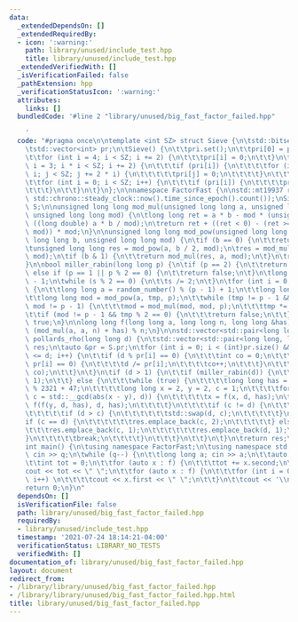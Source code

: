 ```yaml
---
data:
  _extendedDependsOn: []
  _extendedRequiredBy:
  - icon: ':warning:'
    path: library/unused/include_test.hpp
    title: library/unused/include_test.hpp
  _extendedVerifiedWith: []
  _isVerificationFailed: false
  _pathExtension: hpp
  _verificationStatusIcon: ':warning:'
  attributes:
    links: []
  bundledCode: '#line 2 "library/unused/big_fast_factor_failed.hpp"

    '
  code: "#pragma once\n\ntemplate <int SZ> struct Sieve {\n\tstd::bitset<SZ> pri;\n\
    \tstd::vector<int> pr;\n\tSieve() {\n\t\tpri.set();\n\t\tpri[0] = pri[1] = 0;\n\
    \t\tfor (int i = 4; i < SZ; i += 2) {\n\t\t\tpri[i] = 0;\n\t\t}\n\t\tfor (int\
    \ i = 3; i * i < SZ; i += 2) {\n\t\t\tif (pri[i]) {\n\t\t\t\tfor (int j = i *\
    \ i; j < SZ; j += 2 * i) {\n\t\t\t\t\tpri[j] = 0;\n\t\t\t\t}\n\t\t\t}\n\t\t}\n\
    \t\tfor (int i = 0; i < SZ; i++) {\n\t\t\tif (pri[i]) {\n\t\t\t\tpr.push_back(i);\n\
    \t\t\t}\n\t\t}\n\t}\n};\n\nnamespace FactorFast {\n\nstd::mt19937 random_number((uint32_t)\
    \ std::chrono::steady_clock::now().time_since_epoch().count());\nSieve<(1 << 20)>\
    \ S;\n\nunsigned long long mod_mul(unsigned long long a, unsigned long long b,\
    \ unsigned long long mod) {\n\tlong long ret = a * b - mod * (unsigned long long)\
    \ ((long double) a * b / mod);\n\treturn ret + ((ret < 0) - (ret >= (long long)\
    \ mod)) * mod;\n}\n\nunsigned long long mod_pow(unsigned long long a, unsigned\
    \ long long b, unsigned long long mod) {\n\tif (b == 0) {\n\t\treturn 1;\n\t}\n\
    \tunsigned long long res = mod_pow(a, b / 2, mod);\n\tres = mod_mul(res, res,\
    \ mod);\n\tif (b & 1) {\n\t\treturn mod_mul(res, a, mod);\n\t}\n\treturn res;\n\
    }\n\nbool miller_rabin(long long p) {\n\tif (p == 2) {\n\t\treturn true;\n\t}\
    \ else if (p == 1 || p % 2 == 0) {\n\t\treturn false;\n\t}\n\tlong long s = p\
    \ - 1;\n\twhile (s % 2 == 0) {\n\t\ts /= 2;\n\t}\n\tfor (int i = 0; i < 30; i++)\
    \ {\n\t\tlong long a = random_number() % (p - 1) + 1;\n\t\tlong long tmp = s;\n\
    \t\tlong long mod = mod_pow(a, tmp, p);\n\t\twhile (tmp != p - 1 && mod != 1 &&\
    \ mod != p - 1) {\n\t\t\tmod = mod_mul(mod, mod, p);\n\t\t\ttmp *= 2;\n\t\t}\n\
    \t\tif (mod != p - 1 && tmp % 2 == 0) {\n\t\t\treturn false;\n\t\t}\n\t}\n\treturn\
    \ true;\n}\n\nlong long f(long long a, long long n, long long &has) {\n\treturn\
    \ (mod_mul(a, a, n) + has) % n;\n}\n\nstd::vector<std::pair<long long, long long>>\
    \ pollards_rho(long long d) {\n\tstd::vector<std::pair<long long, long long>>\
    \ res;\n\tauto &pr = S.pr;\n\tfor (int i = 0; i < (int)pr.size() && pr[i] * pr[i]\
    \ <= d; i++) {\n\t\tif (d % pr[i] == 0) {\n\t\t\tint co = 0;\n\t\t\twhile (d %\
    \ pr[i] == 0) {\n\t\t\t\td /= pr[i];\n\t\t\t\tco++;\n\t\t\t}\n\t\t\tres.emplace_back(pr[i],\
    \ co);\n\t\t}\n\t}\n\tif (d > 1) {\n\t\tif (miller_rabin(d)) {\n\t\t\tres.emplace_back(d,\
    \ 1);\n\t\t} else {\n\t\t\twhile (true) {\n\t\t\t\tlong long has = random_number()\
    \ % 2321 + 47;\n\t\t\t\tlong long x = 2, y = 2, c = 1;\n\t\t\t\tfor (; c == 1;\
    \ c = std::__gcd(abs(x - y), d)) {\n\t\t\t\t\tx = f(x, d, has);\n\t\t\t\t\ty =\
    \ f(f(y, d, has), d, has);\n\t\t\t\t}\n\t\t\t\tif (c != d) {\n\t\t\t\t\td /= c;\n\
    \t\t\t\t\tif (d > c) {\n\t\t\t\t\t\tstd::swap(d, c);\n\t\t\t\t\t}\n\t\t\t\t\t\
    if (c == d) {\n\t\t\t\t\t\tres.emplace_back(c, 2);\n\t\t\t\t\t} else {\n\t\t\t\
    \t\t\tres.emplace_back(c, 1);\n\t\t\t\t\t\tres.emplace_back(d, 1);\n\t\t\t\t\t\
    }\n\t\t\t\t\tbreak;\n\t\t\t\t}\n\t\t\t}\n\t\t}\n\t}\n\treturn res;\n}\n\n}\n\n\
    int main() {\n\tusing namespace FactorFast;\n\tusing namespace std;\n\tint q;\
    \ cin >> q;\n\twhile (q--) {\n\t\tlong long a; cin >> a;\n\t\tauto f = pollards_rho(a);\n\
    \t\tint tot = 0;\n\t\tfor (auto x : f) {\n\t\t\ttot += x.second;\n\t\t}\n\t\t\
    cout << tot << \" \";\n\t\tfor (auto x : f) {\n\t\t\tfor (int i = 0; i < x.second;\
    \ i++) \n\t\t\t\tcout << x.first << \" \";\n\t\t}\n\t\tcout << '\\n';\n\t}\n\t\
    return 0;\n}\n"
  dependsOn: []
  isVerificationFile: false
  path: library/unused/big_fast_factor_failed.hpp
  requiredBy:
  - library/unused/include_test.hpp
  timestamp: '2021-07-24 18:14:21-04:00'
  verificationStatus: LIBRARY_NO_TESTS
  verifiedWith: []
documentation_of: library/unused/big_fast_factor_failed.hpp
layout: document
redirect_from:
- /library/library/unused/big_fast_factor_failed.hpp
- /library/library/unused/big_fast_factor_failed.hpp.html
title: library/unused/big_fast_factor_failed.hpp
---
```

